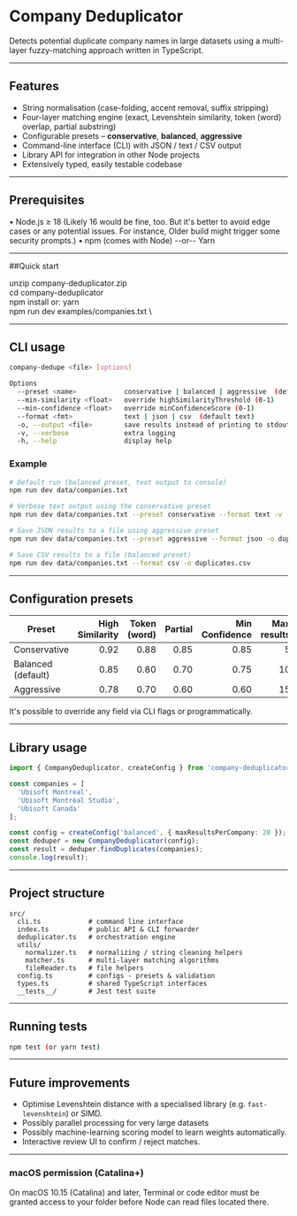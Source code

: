 # Company Deduplicator

Detects potential duplicate company names in large datasets using a multi-layer fuzzy-matching approach written in TypeScript.

---

## Features

*   String normalisation (case-folding, accent removal, suffix stripping)
*   Four-layer matching engine (exact, Levenshtein similarity, token (word) overlap, partial substring)
*   Configurable presets – **conservative**, **balanced**, **aggressive**
*   Command-line interface (CLI) with JSON / text / CSV output
*   Library API for integration in other Node projects
*   Extensively typed, easily testable codebase

---

## Prerequisites

• Node.js ≥ 18   (Likely 16 would be fine, too. But it's better to avoid edge cases or any potential issues. For instance, Older build might trigger some security prompts.)
• npm (comes with Node) --or-- Yarn

---

##Quick start

unzip company-deduplicator.zip \
cd company-deduplicator \
npm install      or: yarn \
npm run dev examples/companies.txt \

---

## CLI usage

```bash
company-dedupe <file> [options]

Options
  --preset <name>            conservative | balanced | aggressive  (default balanced)
  --min-similarity <float>   override highSimilarityThreshold (0-1)
  --min-confidence <float>   override minConfidenceScore (0-1)
  --format <fmt>             text | json | csv  (default text)
  -o, --output <file>        save results instead of printing to stdout
  -v, --verbose              extra logging
  -h, --help                 display help
```

### Example

```bash
# Default run (balanced preset, text output to console)
npm run dev data/companies.txt

# Verbose text output using the conservative preset
npm run dev data/companies.txt --preset conservative --format text -v

# Save JSON results to a file using aggressive preset
npm run dev data/companies.txt --preset aggressive --format json -o duplicates.json

# Save CSV results to a file (balanced preset)
npm run dev data/companies.txt --format csv -o duplicates.csv
```

---

## Configuration presets

| Preset        | High Similarity | Token (word) | Partial | Min Confidence | Max results |
|---------------|---------:|------:|--------:|---------------:|------------:|
| Conservative  | 0.92     | 0.88  | 0.85    | 0.85           | 5           |
| Balanced (default)| 0.85 | 0.80  | 0.70    | 0.75           | 10          |
| Aggressive    | 0.78     | 0.70  | 0.60    | 0.60           | 15          |

It's possible to override any field via CLI flags or programmatically.

---

## Library usage

```ts
import { CompanyDeduplicator, createConfig } from 'company-deduplicator';

const companies = [
  'Ubisoft Montreal',
  'Ubisoft Montréal Studio',
  'Ubisoft Canada'
];

const config = createConfig('balanced', { maxResultsPerCompany: 20 });
const deduper = new CompanyDeduplicator(config);
const result = deduper.findDuplicates(companies);
console.log(result);
```

---

## Project structure

```
src/
  cli.ts            # command line interface
  index.ts          # public API & CLI forwarder
  deduplicator.ts   # orchestration engine
  utils/
    normalizer.ts   # normalizing / string cleaning helpers
    matcher.ts      # multi-layer matching algorithms
    fileReader.ts   # file helpers
  config.ts         # configs - presets & validation
  types.ts          # shared TypeScript interfaces
  __tests__/        # Jest test suite
```

---

## Running tests

```bash
npm test (or yarn test)
```

---

## Future improvements

*   Optimise Levenshtein distance with a specialised library (e.g. `fast-levenshtein`) or SIMD.
*   Possibly parallel processing for very large datasets
*   Possibly machine-learning scoring model to learn weights automatically.
*   Interactive review UI to confirm / reject matches.
---

### macOS permission (Catalina+)

On macOS 10.15 (Catalina) and later, Terminal or code editor must be granted access to your folder before Node can read files located there.
